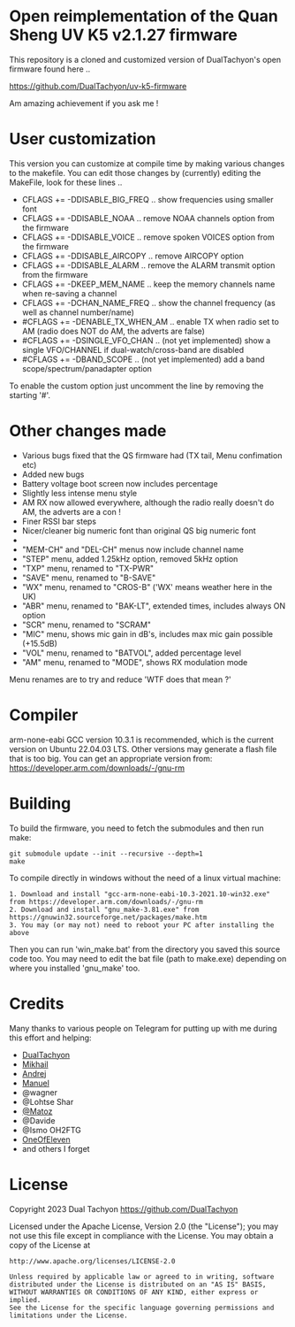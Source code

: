 # Open reimplementation of the Quan Sheng UV K5 v2.1.27 firmware

This repository is a cloned and customized version of DualTachyon's open firmware found here ..

https://github.com/DualTachyon/uv-k5-firmware

Am amazing achievement if you ask me !

# User customization

This version you can customize at compile time by making various changes to the makefile.
You can edit those changes by (currently) editing the MakeFile, look for these lines ..

* CFLAGS  += -DDISABLE_BIG_FREQ     .. show frequencies using smaller font
* CFLAGS  += -DDISABLE_NOAA         .. remove NOAA channels option from the firmware
* CFLAGS  += -DDISABLE_VOICE        .. remove spoken VOICES option from the firmware
* CFLAGS  += -DDISABLE_AIRCOPY      .. remove AIRCOPY option
* CFLAGS  += -DDISABLE_ALARM        .. remove the ALARM transmit option from the firmware
* CFLAGS  += -DKEEP_MEM_NAME        .. keep the memory channels name when re-saving a channel
* CFLAGS  += -DCHAN_NAME_FREQ       .. show the channel frequency (as well as channel number/name)
* #CFLAGS += -DENABLE_TX_WHEN_AM    .. enable TX when radio set to AM (radio does NOT do AM, the adverts are false)
* #CFLAGS += -DSINGLE_VFO_CHAN      .. (not yet implemented) show a single VFO/CHANNEL if dual-watch/cross-band are disabled
* #CFLAGS += -DBAND_SCOPE           .. (not yet implemented) add a band scope/spectrum/panadapter option

To enable the custom option just uncomment the line by removing the starting '#'.

# Other changes made

* Various bugs fixed that the QS firmware had (TX tail, Menu confimation etc)
* Added new bugs
* Battery voltage boot screen now includes percentage
* Slightly less intense menu style
* AM RX now allowed everywhere, although the radio really doesn't do AM, the adverts are a con !
* Finer RSSI bar steps
* Nicer/cleaner big numeric font than original QS big numeric font
*
* "MEM-CH" and "DEL-CH" menus now include channel name
* "STEP" menu, added 1.25kHz option, removed 5kHz option
* "TXP" menu, renamed to "TX-PWR"
* "SAVE" menu, renamed to "B-SAVE"
* "WX" menu, renamed to "CROS-B" ('WX' means weather here in the UK)
* "ABR" menu, renamed to "BAK-LT", extended times, includes always ON option
* "SCR" menu, renamed to "SCRAM"
* "MIC" menu, shows mic gain in dB's, includes max mic gain possible (+15.5dB)
* "VOL" menu, renamed to "BATVOL", added percentage level
* "AM" menu, renamed to "MODE", shows RX modulation mode

Menu renames are to try and reduce 'WTF does that mean ?'

# Compiler

arm-none-eabi GCC version 10.3.1 is recommended, which is the current version on Ubuntu 22.04.03 LTS.
Other versions may generate a flash file that is too big.
You can get an appropriate version from: https://developer.arm.com/downloads/-/gnu-rm

# Building

To build the firmware, you need to fetch the submodules and then run make:
```
git submodule update --init --recursive --depth=1
make
```

To compile directly in windows without the need of a linux virtual machine:

```
1. Download and install "gcc-arm-none-eabi-10.3-2021.10-win32.exe" from https://developer.arm.com/downloads/-/gnu-rm
2. Download and install "gnu_make-3.81.exe" from https://gnuwin32.sourceforge.net/packages/make.htm
3. You may (or may not) need to reboot your PC after installing the above
```

Then you can run 'win_make.bat' from the directory you saved this source code too.
You may need to edit the bat file (path to make.exe) depending on where you installed 'gnu_make' too.

# Credits

Many thanks to various people on Telegram for putting up with me during this effort and helping:

* [DualTachyon](https://github.com/DualTachyon)
* [Mikhail](https://github.com/fagci)
* [Andrej](https://github.com/Tunas1337)
* [Manuel](https://github.com/manujedi)
* @wagner
* @Lohtse Shar
* [@Matoz](https://github.com/spm81)
* @Davide
* @Ismo OH2FTG
* [OneOfEleven](https://github.com/OneOfEleven)
* and others I forget

# License

Copyright 2023 Dual Tachyon
https://github.com/DualTachyon

Licensed under the Apache License, Version 2.0 (the "License");
you may not use this file except in compliance with the License.
You may obtain a copy of the License at

    http://www.apache.org/licenses/LICENSE-2.0

    Unless required by applicable law or agreed to in writing, software
    distributed under the License is distributed on an "AS IS" BASIS,
    WITHOUT WARRANTIES OR CONDITIONS OF ANY KIND, either express or implied.
    See the License for the specific language governing permissions and
    limitations under the License.

